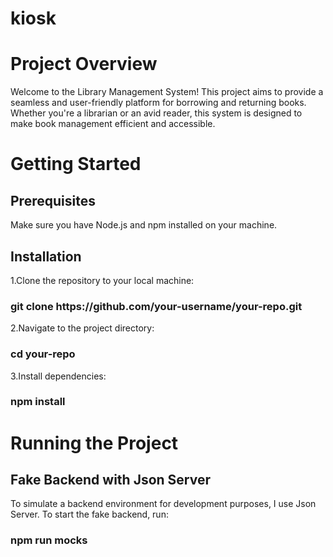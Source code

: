 # kiosk
<h1>Project Overview</h1>

<p>Welcome to the Library Management System! This project aims to provide a seamless and user-friendly platform for borrowing and returning books. Whether you're a librarian or an avid reader, this system is designed to make book management efficient and accessible.</p>

<h1>Getting Started</h1>
<h2>Prerequisites</h2>
<p>Make sure you have Node.js and npm installed on your machine.</p>

<h2>Installation</h2>

1.Clone the repository to your local machine:
<h3>git clone https://github.com/your-username/your-repo.git</h3>

2.Navigate to the project directory:
<h3>cd your-repo</h3>

3.Install dependencies:
<h3>npm install</h3>

<h1>Running the Project</h1>
<h2>Fake Backend with Json Server</h2>
<p>To simulate a backend environment for development purposes, I use Json Server. To start the fake backend, run:</p>
<h3>npm run mocks</h3>

